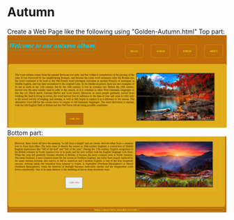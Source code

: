 <h1>Autumn</h1>
Create a Web Page like the following using "Golden-Autumn.html"
Top part:
<img src="screenshots/1.png">
Bottom part:
<img src="screenshots/2.png">
